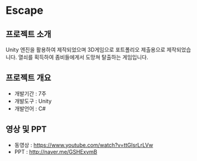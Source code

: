 # Escape
 
## 프로젝트 소개
Unity 엔진을 활용하여 제작되었으며 3D게임으로 포트폴리오 제출용으로 제작되었습니다.
열쇠를 획득하여 좀비들에게서 도망쳐 탈출하는 게임입니다.

## 프로젝트 개요

- 개발기간 : 7주
- 개발도구 : Unity
- 개발언어 : C#


## 영상 및 PPT
- 동영상 : https://www.youtube.com/watch?v=ttGIsrLrLVw
- PPT : http://naver.me/GSHExvmB